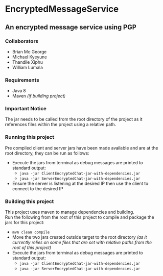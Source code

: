 # EncryptedMessageService
## An encrypted message service using PGP

### Collaborators
  - Brian Mc George
  - Michael Kyeyune
  - Thandile Xiphu
  - William Lumala
 
### Requirements
  - Java 8
  - Maven *(if building project)*

### Important Notice
The jar needs to be called from the root directory of the project as it references files within the project using a relative path.

### Running this project
Pre compiled client and server jars have been made available and are at the root directory, they can be run as follows:
  - Execute the jars from terminal as debug messages are printed to standard output:
    - ```java -jar ClientEncryptedChat-jar-with-dependencies.jar```
    - ```java -jar ServerEncryptedChat-jar-with-dependencies.jar```
  - Ensure the server is listening at the desired IP then use the client to connect to the desired IP

### Building this project
This project uses maven to manage dependencies and building. <br>
Run the following from the root of this project to compile and package the jars for this project:
  - ```mvn clean compile```
  - Move the two jars created outside target to the root directory *(as it currently relies on some files that are set with relative paths from the root of this project)*
  - Execute the jars from terminal as debug messages are printed to standard output:
    - ```java -jar ClientEncryptedChat-jar-with-dependencies.jar```
    - ```java -jar ServerEncryptedChat-jar-with-dependencies.jar```
